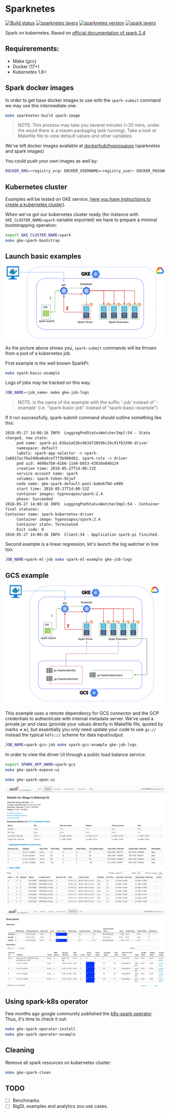 # Sparknetes
[![Build status](https://circleci.com/gh/hypnosapos/sparknetes/tree/master.svg?style=svg "Build status")](https://circleci.com/gh/hypnosapos/sparknetes/tree/master)
[![sparknetes layers](https://images.microbadger.com/badges/image/hypnosapos/sparknetes.svg "sparknetes layers")](https://microbadger.com/images/hypnosapos/sparknetes)
[![sparknetes version](https://images.microbadger.com/badges/version/hypnosapos/sparknetes.svg "sparknetes version")](https://microbadger.com/images/hypnosapos/sparknetes)
[![spark layers](https://images.microbadger.com/badges/image/hypnosapos/spark.svg "spark layers")](https://microbadger.com/images/hypnosapos/spark)

Spark on kubernetes. Based on [official documentation of spark 2.4](https://spark.apache.org/docs/2.4.0/running-on-kubernetes.html)

## Requirerements:

- Make (gcc)
- Docker (17+)
- Kubernetes 1.8+ 

## Spark docker images

In order to get base docker images to use with the `spark-submit` command we may use this intermediate one:

```bash
make sparknetes-build spark-image
```
> NOTE: This process may take you several minutes (~20 mins, under the wood there is a maven packaging task running).
 Take a look at Makefile file to view default values and other variables.

We've left docker images available at [dockerhub/hypnosapos](https://hub.docker.com/r/hypnosapos/) (sparknetes and spark images)

You could push your own images as well by:

```bash
DOCKER_ORG=<registry_org> DOCKER_USERNAME=<registry_user> DOCKER_PASSWORD=<registry_pass> make sparknetes-build spark-images
```

## Kubernetes cluster

Examples will be tested on GKE service, [here you have instructions to create a kubernetes cluster](https://github.com/hypnosapos/k8s-gke)).

When we've got our kubernetes cluster ready (for instance with `GKE_CLUSTER_NAME=spark` variable exported) we have to prepare a minimal bootstrapping operation:

```bash
export GKE_CLUSTER_NAME=spark
make gke-spark-bootstrap
```

## Launch basic examples

![Spark on kubernetes](sparknetes_basic.png)

As the picture above shows you, `spark-submit` commands will be thrown from a pod of a kubernetes job.

First example is the well known SparkPi:
```bash
make spark-basic-example
```

Logs of jobs may be tracked on this way:
```bash
JOB_NAME=<job_name> make gke-job-logs
```
> NOTE: <job-name> is the name of the example with the suffix '-job' instead of '-example' (i.e. "spark-basic-job" instead of "spark-basic-example")

If it run successfully, spark-submit command should outline something like this:
```
2018-05-27 14:00:16 INFO  LoggingPodStatusWatcherImpl:54 - State changed, new state:
	 pod name: spark-pi-63ba1a53bc663d728936c24c91fb339b-driver
	 namespace: default
	 labels: spark-app-selector -> spark-2a6817ac76a248ba8a9cef7f3b988d82, spark-role -> driver
	 pod uid: 4698a7b8-61b6-11e8-b653-42010a840124
	 creation time: 2018-05-27T14:00:13Z
	 service account name: spark
	 volumes: spark-token-92jw7
	 node name: gke-spark-default-pool-ba0e670d-w989
	 start time: 2018-05-27T14:00:13Z
	 container images: hypnosapos/spark:2.4
	 phase: Succeeded
2018-05-27 14:00:16 INFO  LoggingPodStatusWatcherImpl:54 - Container final statuses:
Container name: spark-kubernetes-driver
	 Container image: hypnosapos/spark:2.4
	 Container state: Terminated
	 Exit code: 0
2018-05-27 14:00:16 INFO  Client:54 - Application spark-pi finished.
```

Second example is a linear regression, let's launch the log watcher in line too:
```bash
JOB_NAME=spark-ml-job make spark-ml-example gke-job-logs
```

## GCS example

![GCS and Spark on kubernetes](sparknetes_gcs.png)

This example uses a remote dependency for GCS connector and the GCP credentials to authenticate with internal metadata server.
We've used a private jar and class (provide your values directly in Makefile file, quoted by marks **\< \>**), but essentially you only need update your code to use `gs://` instead the typical `hdfs://` scheme for data input/output.

```bash
JOB_NAME=spark-gcs-job make spark-gcs-example gke-job-logs
```

In order to view the driver UI through a public load balance service:
```bash
export SPARK_APP_NAME=spark-gcs
make gke-spark-expose-ui
```

```bash
make gke-spark-open-ui
```

![Driver UI - Stages](sparknetes_stages.png)

![Driver UI - Executors](sparknetes_executors.png)

## Using spark-k8s operator

Few months ago google community published the [k8s-spark-operator](https://github.com/GoogleCloudPlatform/spark-on-k8s-operator).
Thus, it's time to check it out:

```bash
make gke-spark-operator-install
make gke-spark-operator-example
```

## Cleaning

Remove all spark resources on kubernetes cluster:

```bash
make gke-spark-clean
```

## TODO
- [ ] Benchmarks.
- [ ] BigDL examples and analytics zoo use cases.
